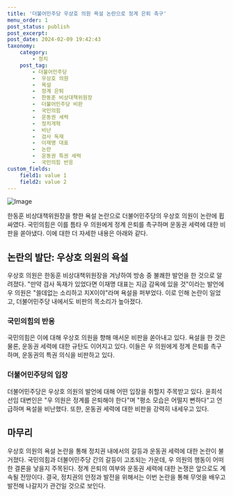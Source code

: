 ```yaml
---
title: '더불어민주당 우상호 의원 욕설 논란으로 정계 은퇴 촉구'
menu_order: 1
post_status: publish
post_excerpt: 
post_date: 2024-02-09 19:42:43
taxonomy:
    category:
        - 정치
    post_tag:
        - 더불어민주당
        -  우상호 의원
        -  욕설
        -  정계 은퇴
        -  한동훈 비상대책위원장
        -  더불어민주당 비판
        -  국민의힘
        -  운동권 세력
        -  정치개혁
        -  비난
        -  검사 독재
        -  이재명 대표
        -  논란
        -  운동권 특권 세력
        -  국민의힘 반응
custom_fields:
    field1: value 1
    field2: value 2
---
```


![Image](https://imgnews.pstatic.net/image/448/2024/02/09/2024020990053_0_20240209133601601.jpg?type=w647)

한동훈 비상대책위원장을 향한 욕설 논란으로 더불어민주당의 우상호 의원이 논란에 휩싸였다. 국민의힘은 이를 틈타 우 의원에게 정계 은퇴를 촉구하며 운동권 세력에 대한 비판을 쏟아냈다. 이에 대한 더 자세한 내용은 아래와 같다.
## 논란의 발단: 우상호 의원의 욕설
우상호 의원은 한동훈 비상대책위원장을 겨냥하여 방송 중 불쾌한 발언을 한 것으로 알려졌다. "만약 검사 독재가 있었다면 이재명 대표는 지금 감옥에 있을 것"이라는 발언에 우 의원은 "쓸데없는 소리하고 지X이야"라며 욕설을 퍼부었다. 이로 인해 논란이 일었고, 더불어민주당 내에서도 비판의 목소리가 높아졌다.
### 국민의힘의 반응
국민의힘은 이에 대해 우상호 의원을 향해 매서운 비판을 쏟아내고 있다. 욕설을 한 것은 물론, 운동권 세력에 대한 규탄도 이어지고 있다. 이들은 우 의원에게 정계 은퇴를 촉구하며, 운동권의 특권 의식을 비판하고 있다.
### 더불어민주당의 입장
더불어민주당은 우상호 의원의 발언에 대해 어떤 입장을 취할지 주목받고 있다. 윤희석 선임 대변인은 "우 의원은 정계를 은퇴해야 한다"며 "평소 모습은 어떨지 뻔하다"고 언급하며 욕설을 비난했다. 또한, 운동권 세력에 대한 비판을 강력히 내세우고 있다.
## 마무리
우상호 의원의 욕설 논란을 통해 정치권 내에서의 갈등과 운동권 세력에 대한 논란이 불거졌다. 국민의힘과 더불어민주당 간의 갈등이 고조되는 가운데, 우 의원의 행동이 어떠한 결론을 낳을지 주목된다. 정계 은퇴의 여부와 운동권 세력에 대한 논쟁은 앞으로도 계속될 전망이다. 결국, 정치권의 안정과 발전을 위해서는 이번 논란을 통해 무엇을 배우고 발전해 나갈지가 관건일 것으로 보인다.
